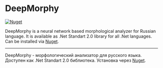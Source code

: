 # DeepMorphy #
[![Nuget](https://img.shields.io/nuget/v/DeepMorphy.svg?style=popout)](https://www.nuget.org/packages/DeepMorphy/)

DeepMorphy is a neural network based morphological analyzer for Russian language. It is available as .Net Standart 2.0 library for all .Net languages. Can be installed via [Nuget](https://www.nuget.org/packages/DeepMorphy/).
___
DeepMorphy - морфологический анализатор для русского языка. Доступен как .Net Standart 2.0 библиотека. Установка через [Nuget](https://www.nuget.org/packages/DeepMorphy/).

